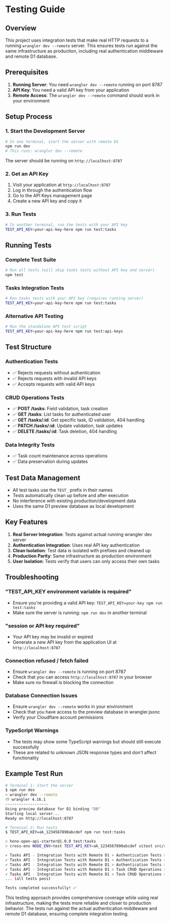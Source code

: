 # Testing Guide

## Overview

This project uses integration tests that make real HTTP requests to a running `wrangler dev --remote` server. This ensures tests run against the same infrastructure as production, including real authentication middleware and remote D1 database.

## Prerequisites

1. **Running Server**: You need `wrangler dev --remote` running on port 8787
2. **API Key**: You need a valid API key from your application
3. **Remote Access**: The `wrangler dev --remote` command should work in your environment

## Setup Process

### 1. Start the Development Server

```bash
# In one terminal, start the server with remote D1
npm run dev
# This runs: wrangler dev --remote
```

The server should be running on `http://localhost:8787`

### 2. Get an API Key

1. Visit your application at `http://localhost:8787`
2. Log in through the authentication flow
3. Go to the API Keys management page
4. Create a new API key and copy it

### 3. Run Tests

```bash
# In another terminal, run the tests with your API key
TEST_API_KEY=your-api-key-here npm run test:tasks
```

## Running Tests

### Complete Test Suite

```bash
# Run all tests (will skip tasks tests without API key and server)
npm test
```

### Tasks Integration Tests

```bash
# Run tasks tests with your API key (requires running server)
TEST_API_KEY=your-api-key-here npm run test:tasks
```

### Alternative API Testing

```bash
# Run the standalone API test script
TEST_API_KEY=your-api-key-here npm run test:api-keys
```

## Test Structure

### Authentication Tests

- ✅ Rejects requests without authentication
- ✅ Rejects requests with invalid API keys
- ✅ Accepts requests with valid API keys

### CRUD Operations Tests

- ✅ **POST /tasks**: Field validation, task creation
- ✅ **GET /tasks**: List tasks for authenticated user
- ✅ **GET /tasks/:id**: Get specific task, ID validation, 404 handling
- ✅ **PATCH /tasks/:id**: Update validation, task updates
- ✅ **DELETE /tasks/:id**: Task deletion, 404 handling

### Data Integrity Tests

- ✅ Task count maintenance across operations
- ✅ Data preservation during updates

## Test Data Management

- All test tasks use the `TEST_` prefix in their names
- Tests automatically clean up before and after execution
- No interference with existing production/development data
- Uses the same D1 preview database as local development

## Key Features

1. **Real Server Integration**: Tests against actual running wrangler dev server
2. **Authentication Integration**: Uses real API key authentication
3. **Clean Isolation**: Test data is isolated with prefixes and cleaned up
4. **Production Parity**: Same infrastructure as production environment
5. **User Isolation**: Tests verify that users can only access their own tasks

## Troubleshooting

### "TEST_API_KEY environment variable is required"

- Ensure you're providing a valid API key: `TEST_API_KEY=your-key npm run test:tasks`
- Make sure the server is running: `npm run dev` in another terminal

### "session or API key required"

- Your API key may be invalid or expired
- Generate a new API key from the application UI at `http://localhost:8787`

### Connection refused / fetch failed

- Ensure `wrangler dev --remote` is running on port 8787
- Check that you can access `http://localhost:8787` in your browser
- Make sure no firewall is blocking the connection

### Database Connection Issues

- Ensure `wrangler dev --remote` works in your environment
- Check that you have access to the preview database in wrangler.jsonc
- Verify your Cloudflare account permissions

### TypeScript Warnings

- The tests may show some TypeScript warnings but should still execute successfully
- These are related to unknown JSON response types and don't affect functionality

## Example Test Run

```bash
# Terminal 1: Start the server
$ npm run dev
> wrangler dev --remote
⛅️ wrangler 4.16.1
-------------------
Using preview database for D1 binding "DB"
Starting local server...
Ready on http://localhost:8787

# Terminal 2: Run tests
$ TEST_API_KEY=ak_1234567890abcdef npm run test:tasks

> hono-open-api-starter@1.0.0 test:tasks
> cross-env NODE_ENV=test TEST_API_KEY=ak_1234567890abcdef vitest src/routes/tasks/tasks.test.ts

✓ Tasks API - Integration Tests with Remote D1 > Authentication Tests > should reject requests without authentication
✓ Tasks API - Integration Tests with Remote D1 > Authentication Tests > should reject requests with invalid API key
✓ Tasks API - Integration Tests with Remote D1 > Authentication Tests > should accept requests with valid API key
✓ Tasks API - Integration Tests with Remote D1 > Task CRUD Operations > POST /tasks - Create Task > should validate required fields
✓ Tasks API - Integration Tests with Remote D1 > Task CRUD Operations > POST /tasks - Create Task > should create a task with valid data
... (all tests pass)

Tests completed successfully! ✅
```

This testing approach provides comprehensive coverage while using real infrastructure, making the tests more reliable and closer to production behavior. The tests run against the actual authentication middleware and remote D1 database, ensuring complete integration testing.
